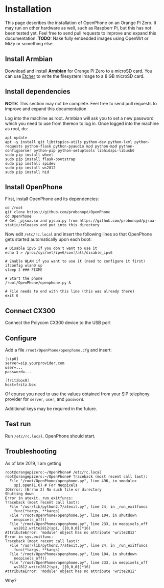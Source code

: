 # Installation

This page describes the installation of OpenPhone on an Orange Pi Zero. It may run on other hardware as well, such as Raspberr Pi, but this has not been tested yet. Feel free to send pull requests to improve and expand this documentation. __TODO:__ Nake fully embedded images using OpenWrt or MiZy or something else.

## Install Armbian

Download and install **[Armbian](https://www.armbian.com/orange-pi-zero/)** for Orange Pi Zero to a microSD card. You can use [Etcher](https://etcher.io) to write the filesystem image to a 8 GB microSD card.

## Install dependencies

__NOTE:__ This section may not be complete. Feel free to send pull requests to improve and expand this documentation.

Log into the machine as root. Armbian will ask you to set a new password which you need to use from thereon to log in. Once logged into the machine as root, do:

```
apt update
apt -y install git libttspico-utils python-dev python-lxml python-requests python-flask python-pyaudio mpd python-mpd python-configparser python-pip python-setuptools libhidapi-libusb0
sudo pip install wheel
sudo pip install flask-bootstrap
sudo pip install spidev
sudo pip install ws2812
sudo pip install hid
```

## Install OpenPhone

First, install OpenPhone and its dependencies:

```
cd /root
git clone https://github.com/probonopd/OpenPhone
cd OpenPhone
# Get _pjsua.so and pjsua.py from https://github.com/probonopd/pjsua-static/releases and put into this directory
```

Now edit `/etc/rc.local` and insert the following lines so that OpenPhone gets started automatically upon each boot:

```
# Disable ipv6 if you don't want to use it
echo 1 > /proc/sys/net/ipv6/conf/all/disable_ipv6

# Enable WLAN if you want to use it (need to configure it first)
ifconfig wlan0 up
sleep 2 ### FIXME

# Start the phone
/root/OpenPhone/openphone.py &

# File needs to end with this line (this was already there)
exit 0
```

## Connect CX300

Connect the Polycom CX300 device to the USB port

## Configure

Add a file `/root/OpenPhone/openphone.cfg` and insert:

```
[sip0]
server=sip.yourprovider.com
user=...
password=...

[fritzbox0]
host=fritz.box
```

Of course you need to use the values obtained from your SIP telephony provider for `server`, `user`, and `password`.

Additional keys may be required in the future.

## Test run

Run `/etc/rc.local`. OpenPhone should start.

## Troubleshooting

As of late 2019, I am getting

```
root@orangepizero:~/OpenPhone# /etc/rc.local 
root@orangepizero:~/OpenPhone# Traceback (most recent call last):
  File "/root/OpenPhone/openphone.py", line 496, in <module>
    spi.open(1,0) # For Neopixels
IOError: [Errno 2] No such file or directory
Shutting down
Error in atexit._run_exitfuncs:
Traceback (most recent call last):
  File "/usr/lib/python2.7/atexit.py", line 24, in _run_exitfuncs
    func(*targs, **kargs)
  File "/root/OpenPhone/openphone.py", line 104, in shutdown
    neopixels_off()
  File "/root/OpenPhone/openphone.py", line 233, in neopixels_off
    ws2812.write2812(spi, [[0,0,0]]*16)
AttributeError: 'module' object has no attribute 'write2812'
Error in sys.exitfunc:
Traceback (most recent call last):
  File "/usr/lib/python2.7/atexit.py", line 24, in _run_exitfuncs
    func(*targs, **kargs)
  File "/root/OpenPhone/openphone.py", line 104, in shutdown
    neopixels_off()
  File "/root/OpenPhone/openphone.py", line 233, in neopixels_off
    ws2812.write2812(spi, [[0,0,0]]*16)
AttributeError: 'module' object has no attribute 'write2812'
```

Why?
